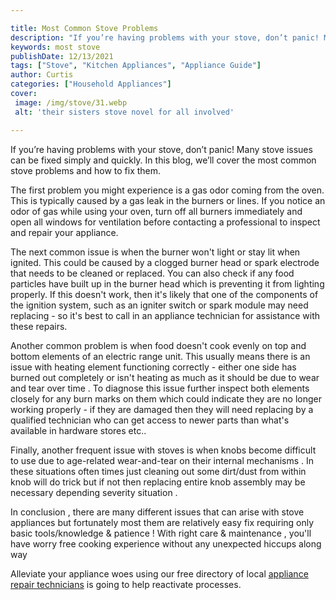 ```yaml
---

title: Most Common Stove Problems
description: "If you’re having problems with your stove, don’t panic! Many stove issues can be fixed simply and quickly. In this blog, we’ll cov...see more"
keywords: most stove
publishDate: 12/13/2021
tags: ["Stove", "Kitchen Appliances", "Appliance Guide"]
author: Curtis
categories: ["Household Appliances"]
cover: 
 image: /img/stove/31.webp
 alt: 'their sisters stove novel for all involved'

---
```


If you’re having problems with your stove, don’t panic! Many stove issues can be fixed simply and quickly. In this blog, we’ll cover the most common stove problems and how to fix them. 

The first problem you might experience is a gas odor coming from the oven. This is typically caused by a gas leak in the burners or lines. If you notice an odor of gas while using your oven, turn off all burners immediately and open all windows for ventilation before contacting a professional to inspect and repair your appliance. 

The next common issue is when the burner won't light or stay lit when ignited. This could be caused by a clogged burner head or spark electrode that needs to be cleaned or replaced. You can also check if any food particles have built up in the burner head which is preventing it from lighting properly. If this doesn't work, then it's likely that one of the components of the ignition system, such as an igniter switch or spark module may need replacing - so it's best to call in an appliance technician for assistance with these repairs. 

Another common problem is when food doesn't cook evenly on top and bottom elements of an electric range unit. This usually means there is an issue with heating element functioning correctly - either one side has burned out completely or isn't heating as much as it should be due to wear and tear over time . To diagnose this issue further inspect both elements closely for any burn marks on them which could indicate they are no longer working properly - if they are damaged then they will need replacing by a qualified technician who can get access to newer parts than what's available in hardware stores etc.. 

Finally, another frequent issue with stoves is when knobs become difficult to use due to age-related wear-and-tear on their internal mechanisms . In these situations often times just cleaning out some dirt/dust from within knob will do trick but if not then replacing entire knob assembly may be necessary depending severity situation . 

In conclusion , there are many different issues that can arise with stove appliances but fortunately most them are relatively easy fix requiring only basic tools/knowledge & patience ! With right care & maintenance , you'll have worry free cooking experience without any unexpected hiccups along way

Alleviate your appliance woes using our free directory of local <a href="/pages/appliance-repair-technicians/">appliance repair technicians</a> is going to help reactivate processes.